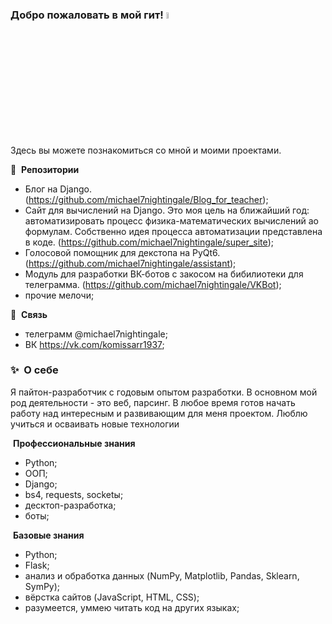 

### Добро пожаловать в мой гит! <a href="https://www.gautamkrishnar.com/"><img src="https://media.giphy.com/media/hvRJCLFzcasrR4ia7z/giphy.gif" width="5%"></a>

Здесь вы можете познакомиться со мной и моими проектами.


📕 &nbsp;**Репозитории**
 - Блог на Django. (https://github.com/michael7nightingale/Blog_for_teacher);
 - Cайт для вычислений на Django. Это моя цель на ближайший год: автоматизировать процесс физика-математических вычислений ао формулам. Собственно идея процесса автоматизации представлена в коде. (https://github.com/michael7nightingale/super_site);
 - Голосовой помощник для декстопа на PyQt6. (https://github.com/michael7nightingale/assistant);
 - Модуль для разработки ВК-ботов с закосом на бибилиотеки для телеграмма. (https://github.com/michael7nightingale/VKBot);
 - прочие мелочи;


🔗 &nbsp;**Связь**
- телеграмм @michael7nightingale;
- ВК https://vk.com/komissarr1937;


### ✨&nbsp; О себе

Я пайтон-разработчик с годовым опытом разработки. В основном мой род деятельности - это веб, парсинг. В любое время готов начать работу над интересным и развивающим для меня проектом. Люблю учиться и осваивать новые технологии

&nbsp;**Профессиональные знания**
 - Python;
 - ООП;
 - Django;
 - bs4, requests, socketы;
 - десктоп-разработка;
 - боты;
 
&nbsp;**Базовые знания**
 - Python;
 - Flask;
 - анализ и обработка данных (NumPy, Matplotlib, Pandas, Sklearn, SymPy);
 - вёрстка сайтов (JavaScript, HTML, CSS);
 - разумеется, уммею читать код на других языках;


